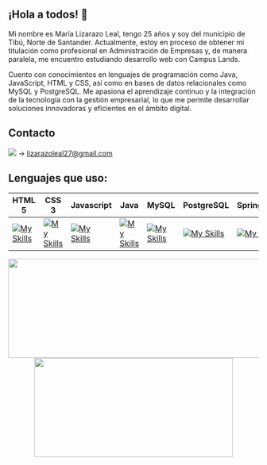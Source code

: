 ## ¡Hola a todos! 👋

Mi nombre es María Lizarazo Leal, tengo 25 años y soy del municipio de Tibú, Norte de Santander. Actualmente, estoy en proceso de obtener mi titulación como profesional en Administración de Empresas y, de manera paralela, me encuentro estudiando desarrollo web con Campus Lands.

Cuento con conocimientos en lenguajes de programación como Java, JavaScript, HTML y CSS, así como en bases de datos relacionales como MySQL y PostgreSQL. Me apasiona el aprendizaje continuo y la integración de la tecnología con la gestión empresarial, lo que me permite desarrollar soluciones innovadoras y eficientes en el ámbito digital.

## Contacto 

<img src="https://img.shields.io/badge/Gmail-333333?style=for-the-badge&logo=gmail&logoColor=red"/> -> lizarazoleal27@gmail.com

## Lenguajes que uso:
|HTML 5|CSS 3|Javascript|Java|MySQL|PostgreSQL|SpringBoot|
|--|--|--|--|--|--|--|
|[![My Skills](https://skillicons.dev/icons?i=html&theme=light)](https://skillicons.dev)|[![My Skills](https://skillicons.dev/icons?i=css&theme=light)](https://skillicons.dev) |[![My Skills](https://skillicons.dev/icons?i=javascript&theme=light)](https://skillicons.dev)| [![My Skills](https://skillicons.dev/icons?i=java&theme=light)](https://skillicons.dev)| [![My Skills](https://skillicons.dev/icons?i=mysql&theme=light)](https://skillicons.dev) | [![My Skills](https://skillicons.dev/icons?i=postgresql&theme=light)](https://skillicons.dev) | [![My Skills](https://skillicons.dev/icons?i=spring&theme=light)](https://skillicons.dev) |

<div align="center">
   <img width="600" height="200" src="https://github-readme-stats.vercel.app/api?username=MariaGLi&show_icons=true&theme=vision-friendly-dark"> <br>
   <img width="400" height="200" src="https://github-readme-stats.vercel.app/api/top-langs/?username=MariaGLi&size_weight=0.0005&count_weight=0.3&layout=compact&theme=vision-friendly-dark">
</div>

<div align="center">  
   <img src="https://komarev.com/ghpvc/?username=MariaGLi&style=for-the-badge&color=blue" alt=""/>
</div>
